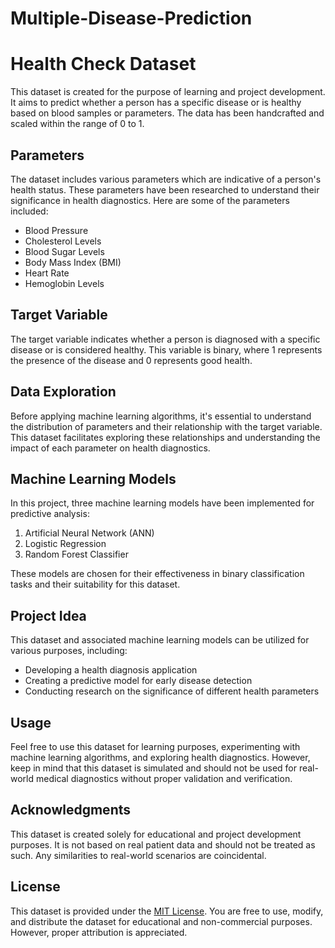 # Multiple-Disease-Prediction

# Health Check Dataset

This dataset is created for the purpose of learning and project development. It aims to predict whether a person has a specific disease or is healthy based on blood samples or parameters. The data has been handcrafted and scaled within the range of 0 to 1.

## Parameters

The dataset includes various parameters which are indicative of a person's health status. These parameters have been researched to understand their significance in health diagnostics. Here are some of the parameters included:

- Blood Pressure
- Cholesterol Levels
- Blood Sugar Levels
- Body Mass Index (BMI)
- Heart Rate
- Hemoglobin Levels

## Target Variable

The target variable indicates whether a person is diagnosed with a specific disease or is considered healthy. This variable is binary, where 1 represents the presence of the disease and 0 represents good health.

## Data Exploration

Before applying machine learning algorithms, it's essential to understand the distribution of parameters and their relationship with the target variable. This dataset facilitates exploring these relationships and understanding the impact of each parameter on health diagnostics.

## Machine Learning Models

In this project, three machine learning models have been implemented for predictive analysis:

1. Artificial Neural Network (ANN)
2. Logistic Regression
3. Random Forest Classifier

These models are chosen for their effectiveness in binary classification tasks and their suitability for this dataset.

## Project Idea

This dataset and associated machine learning models can be utilized for various purposes, including:

- Developing a health diagnosis application
- Creating a predictive model for early disease detection
- Conducting research on the significance of different health parameters

## Usage

Feel free to use this dataset for learning purposes, experimenting with machine learning algorithms, and exploring health diagnostics. However, keep in mind that this dataset is simulated and should not be used for real-world medical diagnostics without proper validation and verification.

## Acknowledgments

This dataset is created solely for educational and project development purposes. It is not based on real patient data and should not be treated as such. Any similarities to real-world scenarios are coincidental.

## License

This dataset is provided under the [MIT License](https://opensource.org/licenses/MIT). You are free to use, modify, and distribute the dataset for educational and non-commercial purposes. However, proper attribution is appreciated.
